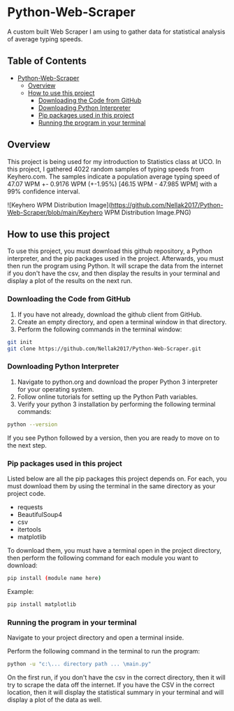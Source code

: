 # Python-Web-Scraper
A custom built Web Scraper I am using to gather data for statistical analysis of average typing speeds.

## Table of Contents

- [Python-Web-Scraper](#python-web-scraper)
  * [Overview](#overview)
  * [How to use this project](#how-to-use-this-project)
    + [Downloading the Code from GitHub](#downloading-the-code-from-github)
    + [Downloading Python Interpreter](#downloading-python-interpreter)
    + [Pip packages used in this project](#pip-packages-used-in-this-project)
    + [Running the program in your terminal](#running-the-program-in-your-terminal)


## Overview

This project is being used for my introduction to Statistics class at UCO. In this project, I gathered 4022 random samples of typing speeds from Keyhero.com.
The samples indicate a population average typing speed of 47.07 WPM +- 0.9176 WPM (+-1.95%) [46.15 WPM - 47.985 WPM] with a 99% confidence interval. 

![Keyhero WPM Distribution Image](https://github.com/Nellak2017/Python-Web-Scraper/blob/main/Keyhero WPM Distribution Image.PNG)

## How to use this project

To use this project, you must download this github repository, a Python interpreter, and the pip packages used in the project. 
Afterwards, you must then run the program using Python. It will scrape the data from the internet if you don't have the csv, and then display the results in your terminal and display a plot of the results on the next run.

### Downloading the Code from GitHub
1. If you have not already, download the github client from GitHub.
2. Create an empty directory, and open a terminal window in that directory.
3. Perform the following commands in the terminal window: 
```bash
git init
git clone https://github.com/Nellak2017/Python-Web-Scraper.git
```

### Downloading Python Interpreter
1. Navigate to python.org and download the proper Python 3 interpreter for your operating system.
2. Follow online tutorials for setting up the Python Path variables.
3. Verify your python 3 installation by performing the following terminal commands:
```bash
python --version
```
If you see Python followed by a version, then you are ready to move on to the next step.

### Pip packages used in this project

Listed below are all the pip packages this project depends on. For each, you must download them by using the terminal in the same directory as your project code. 

+ requests
+ BeautifulSoup4
+ csv
+ itertools
+ matplotlib

To download them, you must have a terminal open in the project directory, then perform the following command for each module you want to download:
```bash
pip install (module name here)
```
Example:
```bash
pip install matplotlib
```

### Running the program in your terminal

Navigate to your project directory and open a terminal inside.

Perform the following command in the terminal to run the program:

```bash
python -u "c:\... directory path ... \main.py" 
```

On the first run, if you don't have the csv in the correct directory, then it will try to scrape the data off the internet. 
If you have the CSV in the correct location, then it will display the statistical summary in your terminal and will display a plot of the data as well.
